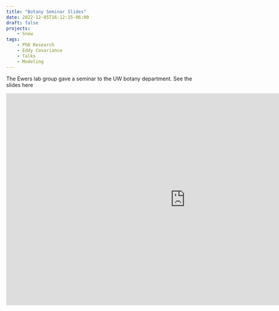 ```yaml
---
title: "Botany Seminar Slides"
date: 2022-12-05T16:12:15-06:00
draft: false
projects:
    - Snow
tags:
    - PhD Research
    - Eddy Covariance
    - Talks
    - Modeling
---
```


The Ewers lab group gave a seminar to the UW botany department. See the slides here

<iframe src="https://docs.google.com/presentation/d/e/2PACX-1vRIBV4FT_3SL76EbRySSSoOl47H4B93ZurusbV0CmqjLhavdz6Joao5GaUWvHh-3l6uqFGW2W0Fkf9l/embed?start=false&loop=false&delayms=5000" frameborder="0" width="960" height="569" allowfullscreen="true" mozallowfullscreen="true" webkitallowfullscreen="true"></iframe>